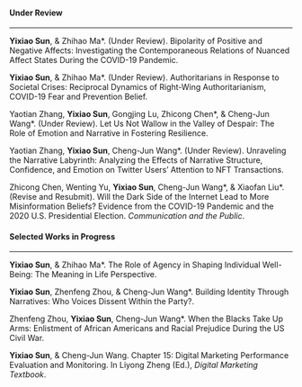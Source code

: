 #### **Under Review**

---

**Yixiao Sun**, & Zhihao Ma\*. (Under Review). Bipolarity of Positive and Negative Affects: Investigating the Contemporaneous Relations of Nuanced Affect States During the COVID-19 Pandemic.

**Yixiao Sun**, & Zhihao Ma\*. (Under Review). Authoritarians in Response to Societal Crises: Reciprocal Dynamics of Right-Wing Authoritarianism, COVID-19 Fear and Prevention Belief.

Yaotian Zhang, **Yixiao Sun**, Gongjing Lu, Zhicong Chen\*, & Cheng-Jun Wang\*. (Under Review). Let Us Not Wallow in the Valley of Despair: The Role of Emotion and Narrative in Fostering Resilience.

Yaotian Zhang, **Yixiao Sun**, Cheng-Jun Wang\*. (Under Review). Unraveling the Narrative Labyrinth: Analyzing the Effects of Narrative Structure, Confidence, and Emotion on Twitter Users’ Attention to NFT Transactions.

Zhicong Chen, Wenting Yu, **Yixiao Sun**, Cheng-Jun Wang\*, & Xiaofan Liu\*. (Revise and Resubmit). Will the Dark Side of the Internet Lead to More Misinformation Beliefs? Evidence from the COVID-19 Pandemic and the 2020 U.S. Presidential Election. _Communication and the Public_.


#### **Selected Works in Progress**

 ---

**Yixiao Sun**, & Zhihao Ma\*. The Role of Agency in Shaping Individual Well-Being: The Meaning in Life Perspective.

**Yixiao Sun**, Zhenfeng Zhou, & Cheng-Jun Wang\*. Building Identity Through Narratives: Who Voices Dissent Within the Party?.

Zhenfeng Zhou, **Yixiao Sun**, Cheng-Jun Wang\*. When the Blacks Take Up Arms: Enlistment of African Americans and Racial Prejudice During the US Civil War.

**Yixiao Sun**, & Cheng-Jun Wang. Chapter 15: Digital Marketing Performance Evaluation and Monitoring. In Liyong Zheng (Ed.), _Digital Marketing Textbook_.
